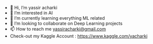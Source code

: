 - 👋 Hi, I’m yassir acharki
- 👀 I’m interested in AI
- 🌱 I’m currently learning everything ML related
- 💞️ I’m looking to collaborate on Deep Learning projects
- 📫 How to reach me yassiracharki@gmail.com
- Check-out my Kaggle Account : https://www.kaggle.com/yacharki
